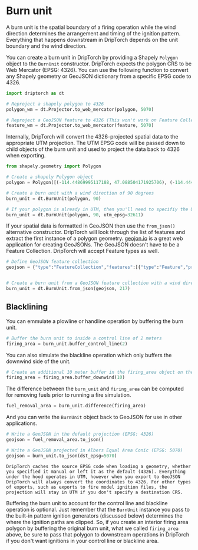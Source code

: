 # Burn unit

A burn unit is the spatial boundary of a firing operation while the wind direction determines the arrangement and timing of the ignition pattern. Everything that happens downstream in DripTorch depends on the unit boundary and the wind direction.

You can create a burn unit in DripTorch by providing a Shapely `Polygon` object to the `BurnUnit` constructor. DripTorch expects the polygon CRS to be Web Mercator (EPSG: 4326). You can use the following function to convert any Shapely geometry or GeoJSON dictionary from a specific EPSG code to 4326.

```python
import driptorch as dt

# Reproject a shapely polygon to 4326
polygon_wm = dt.Projector.to_web_mercator(polygon, 5070)

# Reproject a GeoJSON feature to 4326 (This won't work on Feature Collections, first you need to extract a feature from the feature list)
feature_wm = dt.Projector.to_web_mercator(feature, 5070)
```

Internally, DripTorch will convert the 4326-projected spatial data to the appropriate UTM projection. The UTM EPSG code will be passed down to child objects of the burn unit and used to project the data back to 4326 when exporting.

```python
from shapely.geometry import Polygon

# Create a shapely Polygon object
polygon = Polygon([(-114.44869995117188, 47.088504171925706), (-114.44470882415771, 47.08745225315146), (-114.44342136383057, 47.09066638416644), (-114.44496631622313, 47.09236102969754), (-114.44633960723877, 47.0924194647886), (-114.45281982421875, 47.089205439567344), (-114.45153236389159, 47.08815353464254), (-114.44869995117188, 47.088504171925706)])

# Create a burn unit with a wind direction of 90 degrees
burn_unit = dt.BurnUnit(polygon, 90)

# If your polygon is already in UTM, then you'll need to specifiy the UTM EPSG code in the contructor
burn_unit = dt.BurnUnit(polygon, 90, utm_epsg=32611)
```

If your spatial data is formatted in GeoJSON then use the `from_json()` alternative constructor. DripTorch will look through the list of features and extract the first instance of a polygon geometry. [geojon.io](https://geojson.io) is a great web application for creating GeoJSONs. The GeoJSON doesn't have to be a Feature Collection. DripTorch will accept Feature types as well.

```python
# Define GeoJSON feature collection
geojson = {"type":"FeatureCollection","features":[{"type":"Feature","properties":{},"geometry":{"type":"Polygon","coordinates":[[[-114.44869995117188,47.088504171925706],[-114.44470882415771,47.08745225315146],[-114.44342136383057,47.09066638416644],[-114.44496631622313,47.09236102969754],[-114.44633960723877,47.0924194647886],[-114.45281982421875,47.089205439567344],[-114.45153236389159,47.08815353464254],[-114.44869995117188,47.088504171925706]]]}}]}


# Create a burn unit from a GeoJSON feature collection with a wind direction of 217 degrees
burn_unit = dt.BurnUnit.from_json(geojson, 217)
```

## Blacklining

You can emmulate a plowline or handline operation by buffering the burn unit.

```python
# Buffer the burn unit to inside a control line of 2 meters
firing_area = burn_unit.buffer_control_line(2)
```

You can also simulate the blackline operation which only buffers the downwind side of the unit.

```python
# Create an additional 10 meter buffer in the firing_area object on the downwind side of the unit
firing_area = firing_area.buffer_downwind(10)
```

The difference between the `burn_unit` and `firing_area` can be computed for removing fuels prior to running a fire simulation.

```python
fuel_removal_area = burn_unit.difference(firing_area)
```

And you can write the `BurnUnit` object back to GeoJSON for use in other applications.

```python
# Write a GeoJSON in the default projection (EPSG: 4326)
geojson = fuel_removal_area.to_json()

# Write a GeoJSON projected in Albers Equal Area Conic (EPSG: 5070)
geojson = burn_unit.to_json(dst_epsg=5070)
```

```{note}
DripTorch caches the source EPSG code when loading a geometry, whether you specified it manual or left it as the default (4326). Everything under the hood operates in UTM, however when you export to GeoJSON DripTorch will always convert the coordinates to 4326. For other types of exports, such as exports to fire model ignition files, the projection will stay in UTM if you don't specify a destination CRS.
```

Buffering the burn unit to account for the control line and blackline operation is optional. Just remember that the `BurnUnit` instance you pass to the built-in pattern ignition generators (discussed below) determines the where the ignition paths are clipped. So, if you create an interior firing area polygon by buffering the original burn unit, what we called `firing_area` above, be sure to pass that polygon to downstream operations in DripTorch if you don't want ignitions in your control line or blackline area.